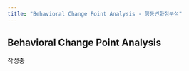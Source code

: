 ```yaml
---
title: "Behavioral Change Point Analysis - 행동변화점분석"
---
```


## Behavioral Change Point Analysis

작성중
